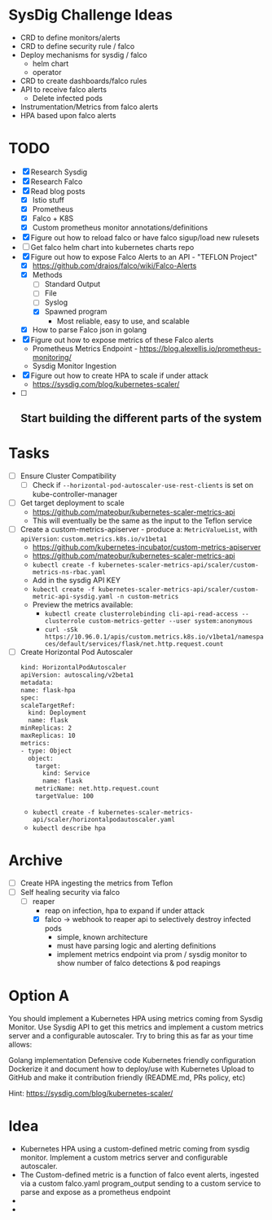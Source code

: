 # SysDig Challenge Ideas
  - CRD to define monitors/alerts
  - CRD to define security rule / falco
  - Deploy mechanisms for sysdig / falco
    - helm chart
    - operator
  - CRD to create dashboards/falco rules
  - API to receive falco alerts
    - Delete infected pods
  - Instrumentation/Metrics from falco alerts
  - HPA based upon falco alerts

# TODO
  - [X] Research Sysdig
  - [X] Research Falco
  - [X] Read blog posts
    - [X] Istio stuff
    - [X] Prometheus
    - [X] Falco + K8S
    - [X] Custom prometheus monitor annotations/definitions
  - [X] Figure out how to reload falco or have falco sigup/load new rulesets
  - [ ] Get falco helm chart into kubernetes charts repo
  - [X] Figure out how to expose Falco Alerts to an API - "TEFLON Project"
    - [X] https://github.com/draios/falco/wiki/Falco-Alerts
    - [X] Methods
      - [ ] Standard Output
      - [ ] File
      - [ ] Syslog
      - [X] Spawned program
        - Most reliable, easy to use, and scalable
    - [X] How to parse Falco json in golang
  - [X] Figure out how to expose metrics of these Falco alerts
    - Prometheus Metrics Endpoint - https://blog.alexellis.io/prometheus-monitoring/
    - Sysdig Monitor Ingestion
  - [X] Figure out how to create HPA to scale if under attack
    - https://sysdig.com/blog/kubernetes-scaler/
  - [ ] Start building the different parts of the system
    - 

# Tasks
  - [ ] Ensure Cluster Compatibility
    - [ ] Check if `--horizontal-pod-autoscaler-use-rest-clients` is set on kube-controller-manager
  - [ ] Get target deployment to scale
    - https://github.com/mateobur/kubernetes-scaler-metrics-api
    - This will eventually be the same as the input to the Teflon service
  - [ ] Create a custom-metrics-apiserver - produce a: `MetricValueList`, with `apiVersion`: `custom.metrics.k8s.io/v1beta1`
    - https://github.com/kubernetes-incubator/custom-metrics-apiserver
    - https://github.com/mateobur/kubernetes-scaler-metrics-api
    - `kubectl create -f kubernetes-scaler-metrics-api/scaler/custom-metrics-ns-rbac.yaml`
    - Add in the sysdig API KEY
    - `kubectl create -f kubernetes-scaler-metrics-api/scaler/custom-metric-api-sysdig.yaml -n custom-metrics`
    - Preview the metrics available:
      - `kubectl create clusterrolebinding cli-api-read-access --clusterrole custom-metrics-getter --user system:anonymous`
      - `curl -sSk https://10.96.0.1/apis/custom.metrics.k8s.io/v1beta1/namespaces/default/services/flask/net.http.request.count`
  - [ ] Create Horizontal Pod Autoscaler
      ```bash
    kind: HorizontalPodAutoscaler
    apiVersion: autoscaling/v2beta1
    metadata:
      name: flask-hpa
    spec:
      scaleTargetRef:
        kind: Deployment
        name: flask
      minReplicas: 2
      maxReplicas: 10
      metrics:
      - type: Object
        object:
          target:
            kind: Service
            name: flask
          metricName: net.http.request.count
          targetValue: 100
    ```
    - `kubectl create -f kubernetes-scaler-metrics-api/scaler/horizontalpodautoscaler.yaml`
    - `kubectl describe hpa`



# Archive
  - [ ] Create HPA ingesting the metrics from Teflon
  - [ ] Self healing security via falco
    - [ ] reaper
      - reap on infection, hpa to expand if under attack
      - [X] falco -> webhook to reaper api to selectively destroy infected pods
        - simple, known architecture
        - must have parsing logic and alerting definitions
        - implement metrics endpoint via prom / sysdig monitor to show number of falco detections & pod reapings



# Option A
You should implement a Kubernetes HPA using metrics coming from Sysdig Monitor. Use Sysdig API to get this metrics and implement a custom metrics server and a configurable autoscaler. Try to bring this as far as your time allows:

Golang implementation
Defensive code
Kubernetes friendly configuration
Dockerize it and document how to deploy/use with Kubernetes
Upload to GitHub and make it contribution friendly (README.md, PRs policy, etc)

Hint: https://sysdig.com/blog/kubernetes-scaler/
# Idea
  - Kubernetes HPA using a custom-defined metric coming from sysdig monitor. Implement a custom metrics server and configurable autoscaler.
  - The Custom-defined metric is a function of falco event alerts, ingested via a custom falco.yaml program_output sending to a custom service to parse and expose as a prometheus endpoint
  -
  -
